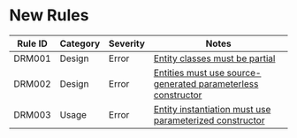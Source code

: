 ﻿# New Rules

Rule ID | Category | Severity | Notes
--------|----------|----------|---------------------------------------
DRM001  | Design   | Error    | [Entity classes must be partial](../../docs/analyzers.md#drm001-entity-partial-class-rule)
DRM002  | Design   | Error    | [Entities must use source-generated parameterless constructor](../../docs/analyzers.md#drm002-entity-constructor-rule)
DRM003  | Usage    | Error    | [Entity instantiation must use parameterized constructor](../../docs/analyzers.md#drm003-entity-instantiation-rule)

